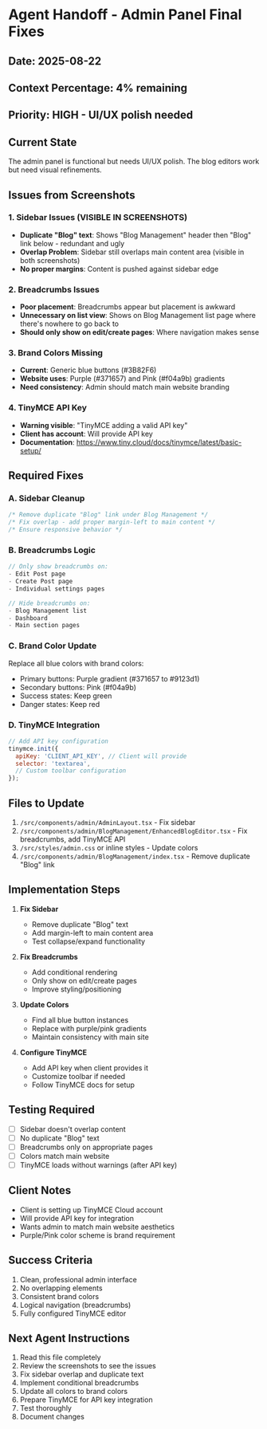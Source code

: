 # Agent Handoff - Admin Panel Final Fixes

## Date: 2025-08-22
## Context Percentage: 4% remaining
## Priority: HIGH - UI/UX polish needed

## Current State
The admin panel is functional but needs UI/UX polish. The blog editors work but need visual refinements.

## Issues from Screenshots

### 1. Sidebar Issues (VISIBLE IN SCREENSHOTS)
- **Duplicate "Blog" text**: Shows "Blog Management" header then "Blog" link below - redundant and ugly
- **Overlap Problem**: Sidebar still overlaps main content area (visible in both screenshots)
- **No proper margins**: Content is pushed against sidebar edge

### 2. Breadcrumbs Issues
- **Poor placement**: Breadcrumbs appear but placement is awkward
- **Unnecessary on list view**: Shows on Blog Management list page where there's nowhere to go back to
- **Should only show on edit/create pages**: Where navigation makes sense

### 3. Brand Colors Missing
- **Current**: Generic blue buttons (#3B82F6)
- **Website uses**: Purple (#371657) and Pink (#f04a9b) gradients
- **Need consistency**: Admin should match main website branding

### 4. TinyMCE API Key
- **Warning visible**: "TinyMCE adding a valid API key"
- **Client has account**: Will provide API key
- **Documentation**: https://www.tiny.cloud/docs/tinymce/latest/basic-setup/

## Required Fixes

### A. Sidebar Cleanup
```css
/* Remove duplicate "Blog" link under Blog Management */
/* Fix overlap - add proper margin-left to main content */
/* Ensure responsive behavior */
```

### B. Breadcrumbs Logic
```javascript
// Only show breadcrumbs on:
- Edit Post page
- Create Post page
- Individual settings pages

// Hide breadcrumbs on:
- Blog Management list
- Dashboard
- Main section pages
```

### C. Brand Color Update
Replace all blue colors with brand colors:
- Primary buttons: Purple gradient (#371657 to #9123d1)
- Secondary buttons: Pink (#f04a9b)
- Success states: Keep green
- Danger states: Keep red

### D. TinyMCE Integration
```javascript
// Add API key configuration
tinymce.init({
  apiKey: 'CLIENT_API_KEY', // Client will provide
  selector: 'textarea',
  // Custom toolbar configuration
});
```

## Files to Update
1. `/src/components/admin/AdminLayout.tsx` - Fix sidebar
2. `/src/components/admin/BlogManagement/EnhancedBlogEditor.tsx` - Fix breadcrumbs, add TinyMCE API
3. `/src/styles/admin.css` or inline styles - Update colors
4. `/src/components/admin/BlogManagement/index.tsx` - Remove duplicate "Blog" link

## Implementation Steps

1. **Fix Sidebar**
   - Remove duplicate "Blog" text
   - Add margin-left to main content area
   - Test collapse/expand functionality

2. **Fix Breadcrumbs**
   - Add conditional rendering
   - Only show on edit/create pages
   - Improve styling/positioning

3. **Update Colors**
   - Find all blue button instances
   - Replace with purple/pink gradients
   - Maintain consistency with main site

4. **Configure TinyMCE**
   - Add API key when client provides it
   - Customize toolbar if needed
   - Follow TinyMCE docs for setup

## Testing Required
- [ ] Sidebar doesn't overlap content
- [ ] No duplicate "Blog" text
- [ ] Breadcrumbs only on appropriate pages
- [ ] Colors match main website
- [ ] TinyMCE loads without warnings (after API key)

## Client Notes
- Client is setting up TinyMCE Cloud account
- Will provide API key for integration
- Wants admin to match main website aesthetics
- Purple/Pink color scheme is brand requirement

## Success Criteria
1. Clean, professional admin interface
2. No overlapping elements
3. Consistent brand colors
4. Logical navigation (breadcrumbs)
5. Fully configured TinyMCE editor

## Next Agent Instructions
1. Read this file completely
2. Review the screenshots to see the issues
3. Fix sidebar overlap and duplicate text
4. Implement conditional breadcrumbs
5. Update all colors to brand colors
6. Prepare TinyMCE for API key integration
7. Test thoroughly
8. Document changes